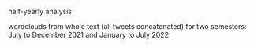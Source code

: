 half-yearly analysis

wordclouds from whole text (all tweets concatenated) for two semesters: July to December 2021 and January to July 2022
